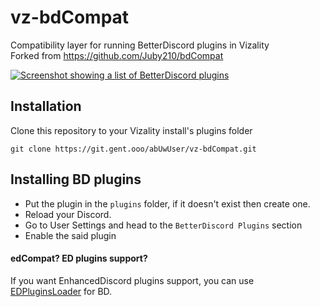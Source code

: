 # vz-bdCompat

Compatibility layer for running BetterDiscord plugins in Vizality<br>
Forked from https://github.com/Juby210/bdCompat

[![Screenshot showing a list of BetterDiscord plugins](https://i.imgur.com/xaAOdSE.png)](https://i.imgur.com/xaAOdSE.png)

## Installation

Clone this repository to your Vizality install's plugins folder

```
git clone https://git.gent.ooo/abUwUser/vz-bdCompat.git
```

## Installing BD plugins

<!-- Before you download and install any BD plugins, please take a look at the incompatibilites note on `INCOMPATIBILITIES.md` file -->

- Put the plugin in the `plugins` folder, if it doesn't exist then create one.
- Reload your Discord.
- Go to User Settings and head to the `BetterDiscord Plugins` section
- Enable the said plugin

#### edCompat? ED plugins support?
If you want EnhancedDiscord plugins support, you can use [EDPluginsLoader](https://github.com/Juby210/EDPluginsLoader) for BD.
